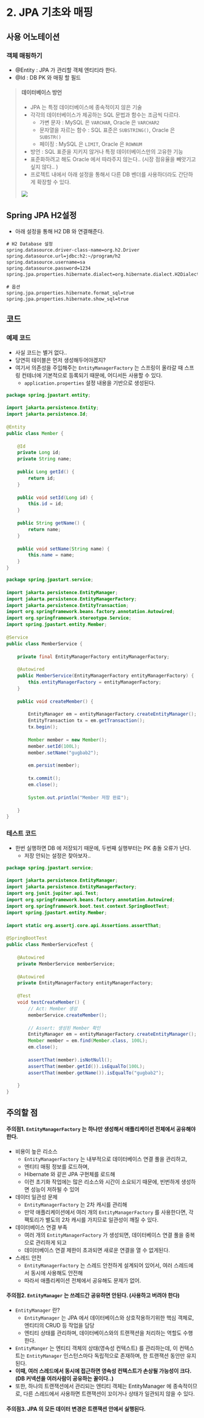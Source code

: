 # 2. JPA 기초와 매핑

## 사용 어노테이션&#x20;

### 객체 매핑하기&#x20;

* @Entity : JPA 가 관리할 객체 엔티티라 한다.&#x20;
* @Id : DB PK 와 매핑 할 필드&#x20;

> #### 데이터베이스 방언&#x20;
>
> * JPA 는 특정 데이터베이스에 종속적이지 않은 기술&#x20;
> * 각각의 데이터베이스가 제공하는 SQL 문법과 함수는 조금씩 다르다.&#x20;
>   * 가변 문자 : MySQL 은 `VARCHAR`, Oracle 은 `VARCHAR2`&#x20;
>   * 문자열을 자르는 함수 : SQL 표준은 `SUBSTRING()`, Oracle 은 `SUBSTR()`
>   * 페이징 : MySQL 은 `LIMIT`, Oracle 은 `ROWNUM`&#x20;
> * 방언 : SQL 표준을 지키지 않거나 특정 데이터베이스만의 고유한 기능
> * 표준화하려고 해도 Oracle 에서 따라주지 않는다.. (시장 점유율을 빼앗기고 싶지 않다.. )&#x20;
> * 프로젝트 내에서 아래 설정을 통해서 다른 DB 벤더를 사용하더라도 간단하게 확장할 수 있다.&#x20;
>
> ![](<../../../.gitbook/assets/스크린샷 2025-01-21 15.12.55.png>)

## Spring JPA H2설정&#x20;

* 아래 설정을 통해 H2 DB 와 연결해준다.&#x20;

```properties
# H2 Database 설정
spring.datasource.driver-class-name=org.h2.Driver
spring.datasource.url=jdbc:h2:~/program/h2
spring.datasource.username=sa
spring.datasource.password=1234
spring.jpa.properties.hibernate.dialect=org.hibernate.dialect.H2Dialect

# 옵션
spring.jpa.properties.hibernate.format_sql=true
spring.jpa.properties.hibernate.show_sql=true
```

## 코드&#x20;

### 예제 코드&#x20;

* 사실 코드는 별거 없다..&#x20;
* 당연히 테이블은 먼저 생성해두어야겠지?&#x20;
* 여기서 의존성을 주입해주는 `EntityManagerFactory` 는 스프링이 올라갈 때 스프링 컨테너에 기본적으로 등록되기 때문에, 어디서든 사용할 수 있다.&#x20;
  * `application.properties` 설정 내용을 기반으로 생성된다.&#x20;

```java
package spring.jpastart.entity;

import jakarta.persistence.Entity;
import jakarta.persistence.Id;

@Entity
public class Member {

    @Id
    private Long id;
    private String name;

    public Long getId() {
        return id;
    }

    public void setId(Long id) {
        this.id = id;
    }

    public String getName() {
        return name;
    }

    public void setName(String name) {
        this.name = name;
    }
}

```

```java
package spring.jpastart.service;

import jakarta.persistence.EntityManager;
import jakarta.persistence.EntityManagerFactory;
import jakarta.persistence.EntityTransaction;
import org.springframework.beans.factory.annotation.Autowired;
import org.springframework.stereotype.Service;
import spring.jpastart.entity.Member;

@Service
public class MemberService {

    private final EntityManagerFactory entityManagerFactory;

    @Autowired
    public MemberService(EntityManagerFactory entityManagerFactory) {
        this.entityManagerFactory = entityManagerFactory;
    }

    public void createMember() {

        EntityManager em = entityManagerFactory.createEntityManager();
        EntityTransaction tx = em.getTransaction();
        tx.begin();

        Member member = new Member();
        member.setId(100L);
        member.setName("gugbab2");

        em.persist(member);

        tx.commit();
        em.close();

        System.out.println("Member 저장 완료");

    }
}
```

### 테스트 코드

* 한번 실행하면 DB 에 저장되기 때문에, 두번째 실행부터는 PK 충돌 오류가 난다.&#x20;
  * 저장 안되는 설정은 찾아보자..

```java
package spring.jpastart.service;

import jakarta.persistence.EntityManager;
import jakarta.persistence.EntityManagerFactory;
import org.junit.jupiter.api.Test;
import org.springframework.beans.factory.annotation.Autowired;
import org.springframework.boot.test.context.SpringBootTest;
import spring.jpastart.entity.Member;

import static org.assertj.core.api.Assertions.assertThat;

@SpringBootTest
public class MemberServiceTest {

    @Autowired
    private MemberService memberService;

    @Autowired
    private EntityManagerFactory entityManagerFactory;

    @Test
    void testCreateMember() {
        // Act: Member 생성
        memberService.createMember();

        // Assert: 생성된 Member 확인
        EntityManager em = entityManagerFactory.createEntityManager();
        Member member = em.find(Member.class, 100L);
        em.close();

        assertThat(member).isNotNull();
        assertThat(member.getId()).isEqualTo(100L);
        assertThat(member.getName()).isEqualTo("gugbab2");

    }
}
```

## 주의할 점&#x20;

#### 주의점1. `EntityManagerFactory` 는 하나만 생성해서 애플리케이션 전체에서 공유해야 한다.&#x20;

* 비용이 높은 리소스
  * `EntityManagerFactory` 는 내부적으로 데이터베이스 연결 풀을 관리하고,&#x20;
  * 엔티티 매핑 정보를 로드하며,&#x20;
  * Hibernate 와 같은 JPA 구현체를 로드해&#x20;
  * 이런 초기화 작업에는 많은 리소스와 시간이 소요되기 때문에, 빈번하게 생성하면 성능이 저하될 수 있어&#x20;
* 데이터 일관성 문제&#x20;
  * `EntityManagerFactory` 는 2차 캐시를 관리해
  * 만약 애플리케이션에서 여러 개의 `EntityManagerFactory` 를 사용한다면, 각 팩토리가 별도의 2차 캐시를 가지므로 일관성이 깨질 수 있다.&#x20;
* 데이터베이스 연결 부족&#x20;
  * 여러 개의 `EntityManagerFactory` 가 생성되면, 데이터베이스 연결 풀을 중복으로 관리하게 되고&#x20;
  * 데이터베이스 연결 제한이 초과되면 새로운 연결을 열 수 없게된다.&#x20;
* 스레드 안전&#x20;
  * `EntityManagerFactory` 는 스레드 안전하게 설계되어 있어서, 여러 스레드에서 동시에 사용해도 안전해&#x20;
  * 따라서 애플리케이션 전체에서 공유해도 문제가 없어.&#x20;

#### 주의점2. `EntityManager` 는 쓰레드간 공유하면 안된다. (사용하고 버려야 한다)&#x20;

* `EntityManager` 란?&#x20;
  * `EntityManager` 는 JPA 에서 데이터베이스와 상호작용하기위한 핵심 객체로, 엔티티의 CRUD 등 작업을 담당
  * 엔티티 상태를 관리하며, 데이터베이스와의 트랜잭션을 처리하는 역할도 수행한다.&#x20;
* `EntityManger` 는 엔티티 객체의 상태(영속성 컨텍스트) 를 관리하는데, 이 컨텍스트는 `EntityManager` 인스턴스마다 독립적으로 존재하며, 한 트랜잭션 동안만 유지된다.&#x20;
* **이때, 여러 스레드에서 동시에 접근하면 영속성 컨텍스트가 손상될 가능성이 크다.** \
  **(DB 커넥션을 여러사람이 공유하는 꼴이다..)**&#x20;
* 또한, 하나의 트랜잭션에서 관리되는 엔티티 객체는 EntityManager 에 종속적이므로, 다른 스레드에서 사용하면 트랜잭션이 꼬이거나 상태가 일관되지 않을 수 있다.&#x20;

#### 주의점3. JPA 의 모든 데이터 변경은 트랜잭션 안에서 실행된다.&#x20;
